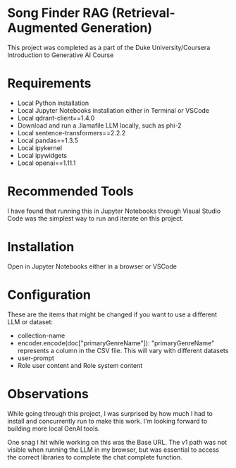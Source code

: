 # Song Finder RAG (Retrieval-Augmented Generation)
This project was completed as a part of the Duke University/Coursera Introduction to Generative AI Course

# Requirements
- Local Python installation
- Local Jupyter Notebooks installation either in Terminal or VSCode
- Local qdrant-client==1.4.0 
- Download and run a .llamafile LLM locally, such as phi-2
- Local sentence-transformers==2.2.2
- Local pandas==1.3.5
- Local ipykernel
- Local ipywidgets
- Local openai==1.11.1

# Recommended Tools
I have found that running this in Jupyter Notebooks through Visual Studio Code was the simplest way to run and iterate on this project.

# Installation 
Open in Jupyter Notebooks either in a browser or VSCode

# Configuration
These are the items that might be changed if you want to use a different LLM or dataset:
- collection-name
- encoder.encode(doc["primaryGenreName"]): "primaryGenreName" represents a column in the CSV file. This will vary with different datasets
- user-prompt
- Role user content and Role system content

# Observations
While going through this project, I was surprised by how much I had to install and concurrently run to make this work. I'm looking forward to building more local GenAI tools.

One snag I hit while working on this was the Base URL. The v1 path was not visible when running the LLM in my browser, but was essential to access the correct libraries to complete the chat complete function. 

